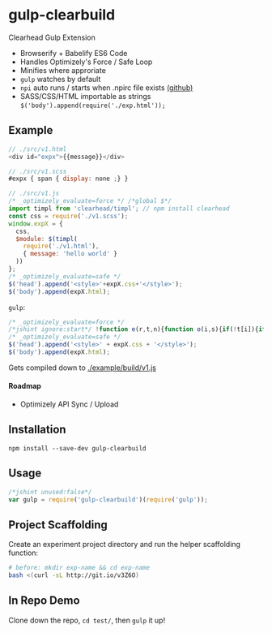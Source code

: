 # gulp-clearbuild

Clearhead Gulp Extension

* Browserify + Babelify ES6 Code
* Handles Optimizely's Force / Safe Loop
* Minifies where approriate
* `gulp` watches by default
* `npi` auto runs / starts when .npirc file exists [(github)](https://github.com/clearhead/node-proxy-injector)
* SASS/CSS/HTML importable as strings `$('body').append(require('./exp.html'));`

## Example ##

```js
// ./src/v1.html
<div id="expx">{{message}}</div>

// ./src/v1.scss
#expx { span { display: none ;} }

// ./src/v1.js
/* _optimizely_evaluate=force */ /*global $*/
import timpl from 'clearhead/timpl'; // npm install clearhead
const css = require('./v1.scss');
window.expX = {
  css,
  $module: $(timpl(
    require('./v1.html'), 
    { message: 'hello world' }
  ))
};
/* _optimizely_evaluate=safe */
$('head').append('<style>'+expX.css+'</style>');
$('body').append(expX.html);
```

`gulp`: 

```js
/* _optimizely_evaluate=force */
/*jshint ignore:start*/ !function e(r,t,n){function o(i,s){if(!t[i]){if(!r[i]){var a="function"==typeof require&&require;if(!s&&a)return a(i,!0);if(u)return u(i,!0);var f=new Error("Cannot find module '"+i+"'");throw f.code="MODULE_NOT_FOUND",f}var l=t[i]={exports:{}};r[i][0].call(l.exports,function(e){var t=r[i][1][e];return o(t?t:e)},l,l.exports,e,r,t,n)}return t[i].exports}for(var u="function"==typeof require&&require,i=0;i<n.length;i++)o(n[i]);return o}({1:[function(e,r,t){"use strict";function n(e){var r=arguments.length<=1||void 0===arguments[1]?{}:arguments[1],t="{{",n="}}",o="[a-z0-9_$][\\.a-z0-9_]*",u=new RegExp(t+"\\s*("+o+")\\s*"+n,"gi");return e.replace(u,function(e,t){for(var n=t.split("."),o=n.length,u=r,i=0;o>i;i++){if(u=u[n[i]],!u)throw'tim: "'+n[i]+'" not found in '+e;if(i===o-1)return u}}).replace(/^\s+|\s+$/g,"")}Object.defineProperty(t,"__esModule",{value:!0}),t["default"]=n,r.exports=t["default"]},{}],2:[function(e,r,t){r.exports='<div id="exp">{{message}}</div>\n'},{}],3:[function(e,r,t){"use strict";function n(e){return e&&e.__esModule?e:{"default":e}}var o=e("clearhead/timpl"),u=n(o),i=e("./v1.scss");window.expX={css:i,$module:$(u["default"](e("./v1.html"),{message:"hello world"}))}},{"./v1.html":2,"./v1.scss":4,"clearhead/timpl":1}],4:[function(e,r,t){r.exports="#exp span {\n  display: none; }\n"},{}]},{},[3]); /*jshint ignore:end*/
/* _optimizely_evaluate=safe */
$('head').append('<style>' + expX.css + '</style>');
$('body').append(expX.html);
```

Gets compiled down to [./example/build/v1.js](https://github.com/clearhead/gulp-clearbuild/blob/master/example/build/v1.js)

#### Roadmap ###

* Optimizely API Sync / Upload

## Installation

`npm install --save-dev gulp-clearbuild`

## Usage

```js
/*jshint unused:false*/
var gulp = require('gulp-clearbuild')(require('gulp'));
```

## Project Scaffolding

Create an experiment project directory and run the helper scaffolding function:

```bash
# before: mkdir exp-name && cd exp-name
bash <(curl -sL http://git.io/v3Z6O)
```

## In Repo Demo

Clone down the repo, `cd test/`, then `gulp` it up!

